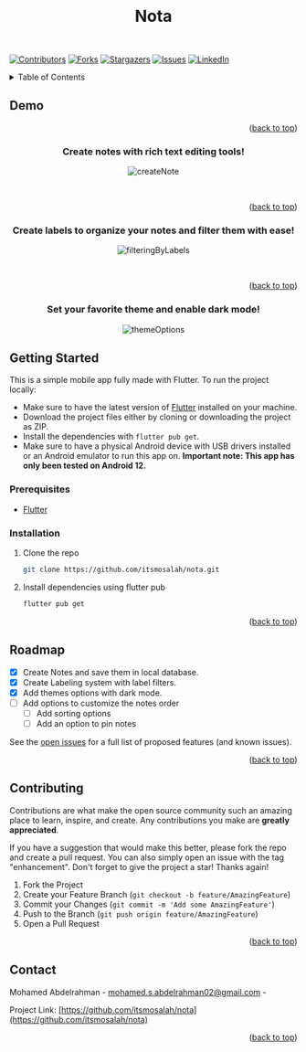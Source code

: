 <!-- readme top tag -->

<a name="readme-top"></a>

<!-- PROJECT LOGO -->
<br />
<h1 align="center">Nota</h1>
<br />

<!-- PROJECT SHIELDS -->
<!--
*** I'm using markdown "reference style" links for readability.
*** Reference links are enclosed in brackets [ ] instead of parentheses ( ).
*** See the bottom of this document for the declaration of the reference variables
*** for contributors-url, forks-url, etc. This is an optional, concise syntax you may use.
*** https://www.markdownguide.org/basic-syntax/#reference-style-links
-->

[![Contributors][contributors-shield]][contributors-url]
[![Forks][forks-shield]][forks-url]
[![Stargazers][stars-shield]][stars-url]
[![Issues][issues-shield]][issues-url]
[![LinkedIn][linkedin-shield]][linkedin-url]

<!-- [![MIT License][license-shield]][license-url] -->

<!-- TABLE OF CONTENTS -->
<details>
  <summary>Table of Contents</summary>
  <ol>
    <li>
      <a href="#demo">Demo</a>
    </li>
    <li>
      <a href="#getting-started">Getting Started</a>
      <ul>
        <li><a href="#prerequisites">Prerequisites</a></li>
        <li><a href="#installation">Installation</a></li>
      </ul>
    </li>
    <li><a href="#roadmap">Roadmap</a></li>
    <li><a href="#contributing">Contributing</a></li>
    <li><a href="#contact">Contact</a></li>
  </ol>
</details>

## Demo

<div name="demo" align="center">

<p align="right">(<a href="#readme-top">back to top</a>)</p>

<h3>Create notes with rich text editing tools!</h3>

![createNote](https://github.com/itsmosalah/nota/assets/88220582/fcd8036e-adba-496f-bec3-af1b7dcd8995)

<br/>

<p align="right">(<a href="#readme-top">back to top</a>)</p>

<h3>Create labels to organize your notes and filter them with ease!</h3>

![filteringByLabels](https://github.com/itsmosalah/nota/assets/88220582/3615a168-ffa3-4ed7-b390-7d5e10aa5537)

<br/>

<p align="right">(<a href="#readme-top">back to top</a>)</p>

<h3>Set your favorite theme and enable dark mode!</h3>

![themeOptions](https://github.com/itsmosalah/nota/assets/88220582/66bf4d3c-5ec2-4298-9184-51618a6f8688)

</div>

<!-- GETTING STARTED -->

## Getting Started

This is a simple mobile app fully made with Flutter. To run the project locally:

-   Make sure to have the latest version of [Flutter](https://docs.flutter.dev/get-started/install) installed on your machine.
-   Download the project files either by cloning or downloading the project as ZIP.
-   Install the dependencies with `flutter pub get`.
-   Make sure to have a physical Android device with USB drivers installed or an Android emulator to run this app on.
    **Important note: This app has only been tested on Android 12.**

### Prerequisites

-   [Flutter](https://docs.flutter.dev/get-started/install)

### Installation

1. Clone the repo
    ```sh
    git clone https://github.com/itsmosalah/nota.git
    ```
2. Install dependencies using flutter pub
    ```sh
    flutter pub get
    ```

<p align="right">(<a href="#readme-top">back to top</a>)</p>

<!-- ROADMAP -->

## Roadmap

-   [x] Create Notes and save them in local database.
-   [x] Create Labeling system with label filters.
-   [x] Add themes options with dark mode.
-   [ ] Add options to customize the notes order
    -   [ ] Add sorting options
    -   [ ] Add an option to pin notes

See the [open issues](https://github.com/itsmosalah/nota/issues) for a full list of proposed features (and known issues).

<p align="right">(<a href="#readme-top">back to top</a>)</p>

<!-- CONTRIBUTING -->

## Contributing

Contributions are what make the open source community such an amazing place to learn, inspire, and create. Any contributions you make are **greatly appreciated**.

If you have a suggestion that would make this better, please fork the repo and create a pull request. You can also simply open an issue with the tag "enhancement".
Don't forget to give the project a star! Thanks again!

1. Fork the Project
2. Create your Feature Branch (`git checkout -b feature/AmazingFeature`)
3. Commit your Changes (`git commit -m 'Add some AmazingFeature'`)
4. Push to the Branch (`git push origin feature/AmazingFeature`)
5. Open a Pull Request

<p align="right">(<a href="#readme-top">back to top</a>)</p>

<!-- CONTACT -->

## Contact

Mohamed Abdelrahman - mohamed.s.abdelrahman02@gmail.com -

Project Link: [https://github.com/itsmosalah/nota](https://github.com/itsmosalah/nota)

<p align="right">(<a href="#readme-top">back to top</a>)</p>

<!-- MARKDOWN LINKS & IMAGES -->
<!-- https://www.markdownguide.org/basic-syntax/#reference-style-links -->

[contributors-shield]: https://img.shields.io/github/contributors/itsmosalah/nota.svg?style=for-the-badge
[contributors-url]: https://github.com/itsmosalah/nota/graphs/contributors
[forks-shield]: https://img.shields.io/github/forks/itsmosalah/nota.svg?style=for-the-badge
[forks-url]: https://github.com/itsmosalah/nota/network/members
[stars-shield]: https://img.shields.io/github/stars/itsmosalah/nota.svg?style=for-the-badge
[stars-url]: https://github.com/itsmosalah/nota/stargazers
[issues-shield]: https://img.shields.io/github/issues/itsmosalah/nota.svg?style=for-the-badge
[issues-url]: https://github.com/itsmosalah/nota/issues
[license-shield]: https://img.shields.io/github/license/itsmosalah/nota.svg?style=for-the-badge
[license-url]: https://github.com/itsmosalah/nota/blob/master/LICENSE.txt
[linkedin-shield]: https://img.shields.io/badge/-LinkedIn-black.svg?style=for-the-badge&logo=linkedin&colorB=555
[linkedin-url]: https://linkedin.com/in/linkedin_username
[product-screenshot]: images/screenshot.png
